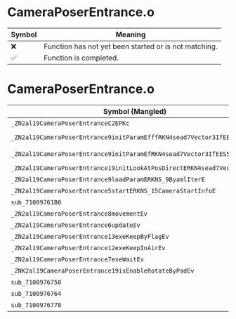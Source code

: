 # CameraPoserEntrance.o
| Symbol | Meaning 
| ------------- | ------------- 
| :x: | Function has not yet been started or is not matching. 
| :white_check_mark: | Function is completed. 


# CameraPoserEntrance.o
| Symbol (Mangled) | Symbol (Demangled) | Decompiled? |
| ------------- |  ------------- | ------------- |
| `_ZN2al19CameraPoserEntranceC2EPKc` | `al::CameraPoserEntrance::CameraPoserEntrance(char const*)` | :x: |
| `_ZN2al19CameraPoserEntrance9initParamEfffRKN4sead7Vector3IfEE` | `al::CameraPoserEntrance::initParam(float,float,float,sead::Vector3<float> const&)` | :x: |
| `_ZN2al19CameraPoserEntrance9initParamEfRKN4sead7Vector3IfEES5_` | `al::CameraPoserEntrance::initParam(float,sead::Vector3<float> const&,sead::Vector3<float> const&)` | :x: |
| `_ZN2al19CameraPoserEntrance19initLookAtPosDirectERKN4sead7Vector3IfEE` | `al::CameraPoserEntrance::initLookAtPosDirect(sead::Vector3<float> const&)` | :x: |
| `_ZN2al19CameraPoserEntrance9loadParamERKNS_9ByamlIterE` | `al::CameraPoserEntrance::loadParam(al::ByamlIter const&)` | :x: |
| `_ZN2al19CameraPoserEntrance5startERKNS_15CameraStartInfoE` | `al::CameraPoserEntrance::start(al::CameraStartInfo const&)` | :x: |
| `sub_71009761B0` | `` | :x: |
| `_ZN2al19CameraPoserEntrance8movementEv` | `al::CameraPoserEntrance::movement(void)` | :x: |
| `_ZN2al19CameraPoserEntrance6updateEv` | `al::CameraPoserEntrance::update(void)` | :x: |
| `_ZN2al19CameraPoserEntrance13exeKeepByFlagEv` | `al::CameraPoserEntrance::exeKeepByFlag(void)` | :x: |
| `_ZN2al19CameraPoserEntrance12exeKeepInAirEv` | `al::CameraPoserEntrance::exeKeepInAir(void)` | :x: |
| `_ZN2al19CameraPoserEntrance7exeWaitEv` | `al::CameraPoserEntrance::exeWait(void)` | :x: |
| `_ZNK2al19CameraPoserEntrance19isEnableRotateByPadEv` | `al::CameraPoserEntrance::isEnableRotateByPad(void)const` | :x: |
| `sub_7100976750` | `` | :x: |
| `sub_7100976764` | `` | :x: |
| `sub_7100976778` | `` | :x: |
